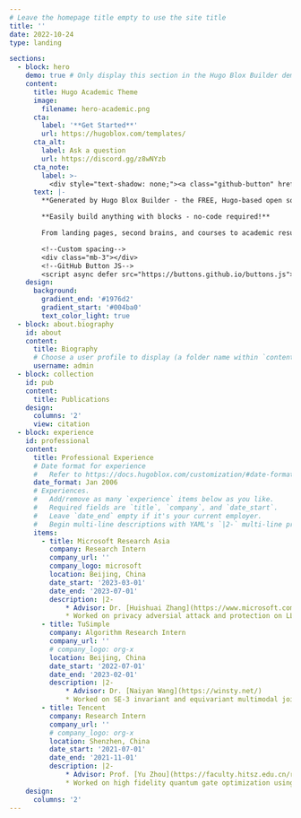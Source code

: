 ```yaml
---
# Leave the homepage title empty to use the site title
title: ''
date: 2022-10-24
type: landing

sections:
  - block: hero
    demo: true # Only display this section in the Hugo Blox Builder demo site
    content:
      title: Hugo Academic Theme
      image:
        filename: hero-academic.png
      cta:
        label: '**Get Started**'
        url: https://hugoblox.com/templates/
      cta_alt:
        label: Ask a question
        url: https://discord.gg/z8wNYzb
      cta_note:
        label: >-
          <div style="text-shadow: none;"><a class="github-button" href="https://github.com/HugoBlox/hugo-blox-builder" data-icon="octicon-star" data-size="large" data-show-count="true" aria-label="Star">Star Hugo Blox Builder</a></div><div style="text-shadow: none;"><a class="github-button" href="https://github.com/HugoBlox/theme-academic-cv" data-icon="octicon-star" data-size="large" data-show-count="true" aria-label="Star">Star the Academic template</a></div>
      text: |-
        **Generated by Hugo Blox Builder - the FREE, Hugo-based open source website builder trusted by 500,000+ sites.**

        **Easily build anything with blocks - no-code required!**

        From landing pages, second brains, and courses to academic resumés, conferences, and tech blogs.

        <!--Custom spacing-->
        <div class="mb-3"></div>
        <!--GitHub Button JS-->
        <script async defer src="https://buttons.github.io/buttons.js"></script>
    design:
      background:
        gradient_end: '#1976d2'
        gradient_start: '#004ba0'
        text_color_light: true
  - block: about.biography
    id: about
    content:
      title: Biography
      # Choose a user profile to display (a folder name within `content/authors/`)
      username: admin
  - block: collection
    id: pub
    content:
      title: Publications
    design:
      columns: '2'
      view: citation
  - block: experience
    id: professional
    content:
      title: Professional Experience
      # Date format for experience
      #   Refer to https://docs.hugoblox.com/customization/#date-format
      date_format: Jan 2006
      # Experiences.
      #   Add/remove as many `experience` items below as you like.
      #   Required fields are `title`, `company`, and `date_start`.
      #   Leave `date_end` empty if it's your current employer.
      #   Begin multi-line descriptions with YAML's `|2-` multi-line prefix.
      items:
        - title: Microsoft Research Asia
          company: Research Intern
          company_url: ''
          company_logo: microsoft
          location: Beijing, China
          date_start: '2023-03-01'
          date_end: '2023-07-01'
          description: |2-
              * Advisor: Dr. [Huishuai Zhang](https://www.microsoft.com/en-us/research/people/huzhang/), Dr. [Da Yu](https://dayu11.github.io/)
              * Worked on privacy adversial attack and protection on LLM like GPT family.
        - title: TuSimple
          company: Algorithm Research Intern
          company_url: ''
          # company_logo: org-x
          location: Beijing, China
          date_start: '2022-07-01'
          date_end: '2023-02-01'
          description: |2-
              * Advisor: Dr. [Naiyan Wang](https://winsty.net/)
              * Worked on SE-3 invariant and equivariant multimodal joint self-driving scenario prediction.
        - title: Tencent
          company: Research Intern
          company_url: ''
          # company_logo: org-x
          location: Shenzhen, China
          date_start: '2021-07-01'
          date_end: '2021-11-01'
          description: |2-
              * Advisor: Prof. [Yu Zhou](https://faculty.hitsz.edu.cn/recgardening?eqid=aa9c96a4001c05b4000000066463a165), Prof. [Shengyu Zhang](http://www.cse.cuhk.edu.hk/~syzhang)
              * Worked on high fidelity quantum gate optimization using Deep Reinforcement Learning.
    design:
      columns: '2'
---
```

